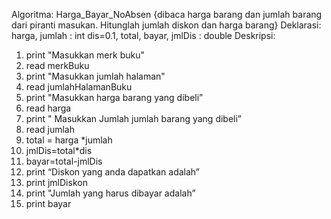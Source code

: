 Algoritma: Harga_Bayar_NoAbsen
{dibaca harga barang dan jumlah barang dari piranti masukan. Hitunglah jumlah diskon dan
harga barang}
Deklarasi:
harga, jumlah : int
dis=0.1, total, bayar, jmlDis : double
Deskripsi:
1. print "Masukkan merk buku"
2. read merkBuku
3. print "Masukkan jumlah halaman"
4. read jumlahHalamanBuku
5. print "Masukkan harga barang yang dibeli”
6. read harga
7. print " Masukkan Jumlah jumlah barang yang dibeli”
8. read jumlah
9. total = harga *jumlah
10. jmlDis=total*dis
11. bayar=total-jmlDis
12. print “Diskon yang anda dapatkan adalah”
13. print jmlDiskon
14. print "Jumlah yang harus dibayar adalah”
15. print bayar
